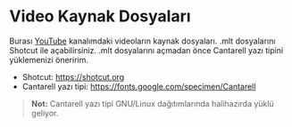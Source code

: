 # Video Kaynak Dosyaları
Burası [YouTube](https://www.youtube.com/channel/UCxam_nuhn1QlOTRVL4ataWA) kanalımdaki videoların kaynak dosyaları. .mlt dosyalarını Shotcut ile açabilirsiniz. .mlt dosyalarını açmadan önce Cantarell yazı tipini yüklemenizi öneririm. 

* Shotcut: https://shotcut.org
* Cantarell yazı tipi: https://fonts.google.com/specimen/Cantarell

> **Not:** Cantarell yazı tipi GNU/Linux dağıtımlarında halihazırda yüklü geliyor.
